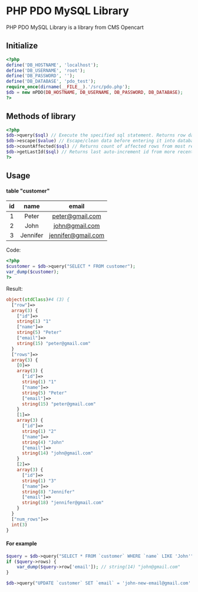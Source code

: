 PHP PDO MySQL Library
============
PHP PDO MySQL Library is a library from CMS Opencart

Initialize
------------
```php
<?php
define('DB_HOSTNAME', 'localhost');
define('DB_USERNAME', 'root');
define('DB_PASSWORD', '');
define('DB_DATABASE', 'pdo_test');
require_once(dirname(__FILE__).'/src/pdo.php');
$db = new mPDO(DB_HOSTNAME, DB_USERNAME, DB_PASSWORD, DB_DATABASE);
?>
```

Methods of library
-----------
```php
<?php
$db->query($sql) // Execute the specified sql statement. Returns row data and rowcount.
$db->escape($value) // Escape/clean data before entering it into database
$db->countAffected($sql) // Returns count of affected rows from most recent query execution
$db->getLastId($sql) // Returns last auto-increment id from more recent query execution 
?>
```

Usage
------------

#### table "customer"

| id | name | email
|:-----------:|:------------:|:------------:|
| 1       |      Peter  |   peter@gmail.com  
| 2       |      John |     john@gmail.com
| 3       |   Jennifer|     jennifer@gmail.com 

Code:
```php
<?php
$customer = $db->query("SELECT * FROM customer");
var_dump($customer);
?>
```

Result:
```php
object(stdClass)#4 (3) {
  ["row"]=>
  array(3) {
    ["id"]=>
    string(1) "1"
    ["name"]=>
    string(5) "Peter"
    ["email"]=>
    string(15) "peter@gmail.com"
  }
  ["rows"]=>
  array(3) {
    [0]=>
    array(3) {
      ["id"]=>
      string(1) "1"
      ["name"]=>
      string(5) "Peter"
      ["email"]=>
      string(15) "peter@gmail.com"
    }
    [1]=>
    array(3) {
      ["id"]=>
      string(1) "2"
      ["name"]=>
      string(4) "John"
      ["email"]=>
      string(14) "john@gmail.com"
    }
    [2]=>
    array(3) {
      ["id"]=>
      string(1) "3"
      ["name"]=>
      string(8) "Jennifer"
      ["email"]=>
      string(18) "jennifer@gmail.com"
    }
  }
  ["num_rows"]=>
  int(3)
}
```

#### For example
```php
$query = $db->query("SELECT * FROM `customer` WHERE `name` LIKE 'John'");
if ($query->rows) {
    var_dump($query->row['email']); // string(14) "john@gmail.com"
}
```
```php
$db->query("UPDATE `customer` SET `email` = 'john-new-email@gmail.com' WHERE `name` LIKE 'John'");
```


